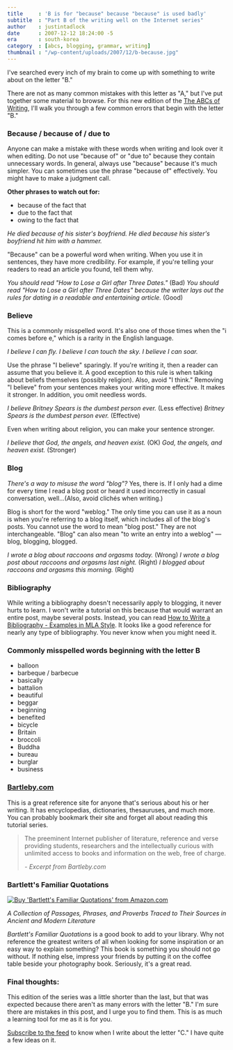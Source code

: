 ```yaml
---
title     : 'B is for "because" because "because" is used badly'
subtitle  : "Part B of the writing well on the Internet series"
author    : justintadlock
date      : 2007-12-12 18:24:00 -5
era       : south-korea
category  : [abcs, blogging, grammar, writing]
thumbnail : "/wp-content/uploads/2007/12/b-because.jpg"
---
```


I've searched every inch of my brain to come up with something to write about on the letter "B."

There are not as many common mistakes with this letter as "A," but I've put together some material to browse.  For this new edition of the <a href="http://justintadlock.com/archives/2007/11/13/the-abcs-of-writing-introduction" title="The ABCs of Writing"> The ABCs of Writing</a>, I'll walk you through a few common errors that begin with the letter "B."

<h3>Because / because of / due to</h3>

Anyone can make a mistake with these words when writing and look over it when editing.  Do not use "because of" or "due to" because they contain unnecessary words.  In general, always use "because" because it's much simpler.  You can sometimes use the phrase "because of" effectively.  You might have to make a judgment call.

<strong>Other phrases to watch out for:</strong>

<ul>
<li>because of the fact that</li>
<li>due to the fact that</li>
<li>owing to the fact that</li>
</ul>

<em>He died because of his sister's boyfriend.</em>
<em>He died because his sister's boyfriend hit him with a hammer.</em>

"Because" can be a powerful word when writing.  When you use it in sentences, they have more credibility.  For example, if you're telling your readers to read an article you found, tell them why.

<em>You should read "How to Lose a Girl after Three Dates."</em> (Bad)
<em>You should read "How to Lose a Girl after Three Dates" because the writer lays out the rules for dating in a readable and entertaining article.</em> (Good)

<h3>Believe</h3>

This is a commonly misspelled word.  It's also one of those times when the "i comes before e," which is a rarity in the English language.

<em>I believe I can fly.  I believe I can touch the sky.  I believe I can soar.</em>

Use the phrase "I believe" sparingly.  If you're writing it, then a reader can assume that you believe it.  A good exception to this rule is when talking about beliefs themselves (possibly religion).  Also, avoid "I think."  Removing "I believe" from your sentences makes your writing more effective.  It makes it stronger.  In addition, you omit needless words.

<em>I believe Britney Spears is the dumbest person ever.</em> (Less effective)
<em>Britney Spears is the dumbest person ever.</em> (Effective)

Even when writing about religion, you can make your sentence stronger.

<em>I believe that God, the angels, and heaven exist.</em> (OK)
<em>God, the angels, and heaven exist.</em> (Stronger)

<h3>Blog</h3>

<em>There's a way to misuse the word "blog"?</em>  Yes, there is.  If I only had a dime for every time I read a blog post or heard it used incorrectly in casual conversation, well...(Also, avoid clich&eacute;s when writing.)

Blog is short for the word "weblog."  The only time you can use it as a noun is when you're referring to a blog itself, which includes all of the blog's posts.  You cannot use the word to mean "blog post."  They are not interchangeable.  "Blog" can also mean "to write an entry into a weblog" &mdash; blog, blogging, blogged.

<em>I wrote a blog about raccoons and orgasms today.</em> (Wrong)
<em>I wrote a blog post about raccoons and orgasms last night.</em> (Right)
<em>I blogged about raccoons and orgasms this morning.</em> (Right)

<h3>Bibliography</h3>

While writing a bibliography doesn't necessarily apply to blogging, it never hurts to learn.  I won't write a tutorial on this because that would warrant an entire post, maybe several posts.  Instead, you can read <a href="http://www.aresearchguide.com/12biblio.html" title="How to Write a Bibliography - Examples in MLA Style"> How to Write a Bibliography - Examples in MLA Style</a>.  It looks like a good reference for nearly any type of bibliography.  You never know when you might need it.

<h3>Commonly misspelled words beginning with the letter B</h3>

<ul>
<li>balloon</li>
<li>barbeque / barbecue</li>
<li>basically</li>
<li>battalion</li>
<li>beautiful</li>
<li>beggar</li>
<li>beginning</li>
<li>benefited</li>
<li>bicycle</li>
<li>Britain</li>
<li>broccoli</li>
<li>Buddha</li>
<li>bureau</li>
<li>burglar</li>
<li>business</li>
</ul>

<h3><a href="http://www.bartleby.com/" title="Bartleby: Great Books Online &mdash; Encyclopedia, Dictionary, Thesaurus, and hundreds more">Bartleby.com</a></h3>

This is a great reference site for anyone that's serious about his or her writing.  It has encyclopedias, dictionaries, thesauruses, and much more.  You can probably bookmark their site and forget all about reading this tutorial series.

<blockquote>The preeminent Internet publisher of literature, reference and verse providing students, researchers and the intellectually curious with unlimited access to books and information on the web, free of charge.

<em>- Excerpt from Bartleby.com</em></blockquote>

<h3>Bartlett's Familiar Quotations</h3>

<a href="http://www.amazon.com/gp/product/0316084603/?tag=justtadl-20" title="Buy 'Bartlett's Familiar Quotations' from Amazon.com"><img src="http://justintadlock.com/blog/wp-content/uploads/2007/12/bartlett.jpg" alt="Buy 'Bartlett's Familiar Quotations' from Amazon.com" class="left i100x160" /></a>

<em>A Collection of Passages, Phrases, and Proverbs Traced to Their Sources in Ancient and Modern Literature</em>

<em>Bartlett's Familiar Quotations</em> is a good book to add to your library.  Why not reference the greatest writers of all when looking for some inspiration or an easy way to explain something?  This book is something you should not go without.  If nothing else, impress your friends by putting it on the coffee table beside your photography book.  Seriously, it's a great read.

<h3>Final thoughts:</h3>

This edition of the series was a little shorter than the last, but that was expected because there aren't as many errors with the letter "B."  I'm sure there are mistakes in this post, and I urge you to find them.  This is as much a learning tool for me as it is for you.

<a href="http://feeds.feedburner.com/justintadlock" title="Subscribe to the feed"> Subscribe to the feed</a> to know when I write about the letter "C."  I have quite a few ideas on it.
